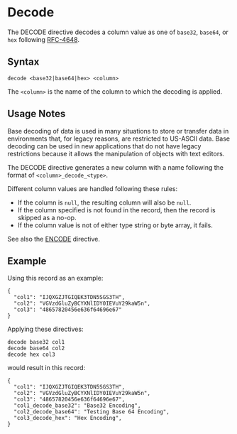 # Decode

The DECODE directive decodes a column value as one of `base32`, `base64`, or `hex`
following [RFC-4648](https://tools.ietf.org/html/rfc4648).


## Syntax
```
decode <base32|base64|hex> <column>
```

The `<column>` is the name of the column to which the decoding is applied.


## Usage Notes

Base decoding of data is used in many situations to store or transfer data in environments
that, for legacy reasons, are restricted to US-ASCII data. Base decoding can be used in
new applications that do not have legacy restrictions because it allows the manipulation
of objects with text editors.

The DECODE directive generates a new column with a name following the format of
`<column>_decode_<type>`.

Different column values are handled following these rules:

* If the column is `null`, the resulting column will also be `null`.
* If the column specified is not found in the record, then the record is skipped as a no-op.
* If the column value is not of either type string or byte array, it fails.

See also the [ENCODE](encode.md) directive.


## Example

Using this record as an example:
```
{
  "col1": "IJQXGZJTGIQEK3TDN5SGS3TH",
  "col2": "VGVzdGluZyBCYXNlIDY0IEVuY29kaW5n",
  "col3": "48657820456e636f64696e67"
}
```

Applying these directives:
```
decode base32 col1
decode base64 col2
decode hex col3
```

would result in this record:
```
{
  "col1": "IJQXGZJTGIQEK3TDN5SGS3TH",
  "col2": "VGVzdGluZyBCYXNlIDY0IEVuY29kaW5n",
  "col3": "48657820456e636f64696e67",
  "col1_decode_base32": "Base32 Encoding",
  "col2_decode_base64": "Testing Base 64 Encoding",
  "col3_decode_hex": "Hex Encoding",
}
```
